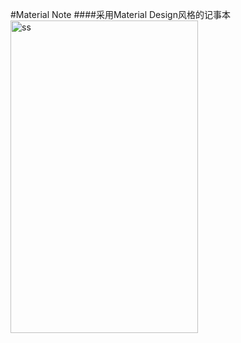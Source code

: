 #Material Note
####采用Material Design风格的记事本
<img src="/device_Screenshot.png" alt="ss" title="screenshot" width="300" height="500" />

